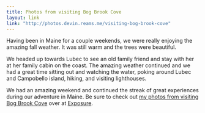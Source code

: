 ```yaml
---
title: Photos from visiting Bog Brook Cove
layout: link
link: "http://photos.devin.reams.me/visiting-bog-brook-cove"
---
```


Having been in Maine for a couple weekends, we were really enjoying the amazing fall weather. It was still warm and the trees were beautiful.

We headed up towards Lubec to see an old family friend and stay with her at her family cabin on the coast. The amazing weather continued and we had a great time sitting out and watching the water, poking around Lubec and Campobello island, hiking, and visiting lighthouses.

We had an amazing weekend and continued the streak of great experiences during our adventure in Maine. Be sure to check out [my photos from visiting Bog Brook Cove](http://photos.devin.reams.me/visiting-bog-brook-cove) over at [Exposure](https://exposure.co/).
